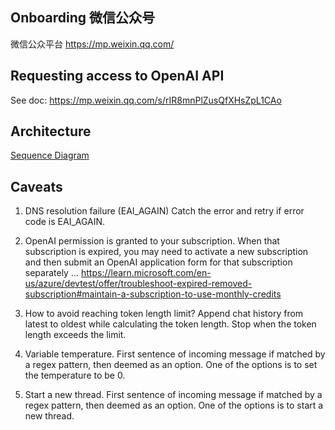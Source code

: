 ## Onboarding 微信公众号
微信公众平台 https://mp.weixin.qq.com/

## Requesting access to OpenAI API
See doc: https://mp.weixin.qq.com/s/rIR8mnPlZusQfXHsZpL1CAo

## Architecture
[Sequence Diagram](architecture.plantuml)

## Caveats
1. DNS resolution failure (EAI_AGAIN)
Catch the error and retry if error code is EAI_AGAIN.

2. OpenAI permission is granted to your subscription. When that subscription is expired, you may need to activate a new subscription and then submit an OpenAI application form for that subscription separately ...
https://learn.microsoft.com/en-us/azure/devtest/offer/troubleshoot-expired-removed-subscription#maintain-a-subscription-to-use-monthly-credits

3. How to avoid reaching token length limit?
Append chat history from latest to oldest while calculating the token length. Stop when the token length exceeds the limit.

4. Variable temperature.
First sentence of incoming message if matched by a regex pattern, then deemed as an option. One of the options is to set the temperature to be 0.

5. Start a new thread.
First sentence of incoming message if matched by a regex pattern, then deemed as an option. One of the options is to start a new thread.